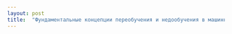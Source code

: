 ```yaml
---
layout: post
title:  "Фундаментальные концепции переобучения и недообучения в машинном обучении."
---
```




